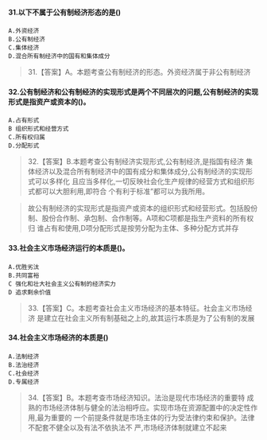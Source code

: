 #### 31.以下不属于公有制经济形态的是()
    A.外资经济
    B.公有制经济
    C.集体经济
    D.混合所有制经济中的国有和集体成分
>   31.【答案】A。本题考查公有制经济的形态。外资经济属于非公有制经济


#### 32.公有制经济和公有制经济的实现形式是两个不同层次的问题,公有制经济的实现形式是指资产或资本的()。
    A.占有形式
    B 组织形式和经营方式
    C.所有权归属
    D.分配形式
>   32.【答案】B.本题考查公有制经济实现形式,公有制经济,是指国有经济
    集体经济以及混合所有制经济中的国有成分和集体成分,公有制经济的实现形式可以多样化
    且应当多样化,一切反映社会化生产规律的经营方式和组织形式都可以大胆利用,即符合
    个有利于标准”都可以为我所用。
    
>   故公有制经济的实现形式是指资产或资本的组织形式和经营形式。包括股份制、股份合作制、承包制、合作制等。A项和C项都是指生产资料的所有权归
    谁占有和使用,D项分配形式是按劳分配为主体、多种分配方式并存

#### 33.社会主义市场经济运行的本质是()。
    A.优胜劣汰
    B.共同富裕
    C 强化和壮大社会主义公有制的经济实力
    D 追求剩余价值
>   33.【答案】C。本题考查社会主义市场经济的基本特征。社会主义市场经济
    是建立在社会主义所有制基础之上的,故其运行本质是为了公有制的发展

#### 34.社会主义市场经济的本质是()
    A.法制经济
    B.法治经济
    C.社会经济
    D.专属经济
>   34.【答案】B。本题考查市场经济知识。法治是现代市场经济的重要特
    成熟的市场经济体制与健全的法治相呼应。实现市场在资源配置中的决定性作用,最为重要的
    一个前提条件就是市场主体的行为受法律约束和保护。法律不配套不健全以及有法不依执法不
    严,市场经济体制就建立不起来









    

